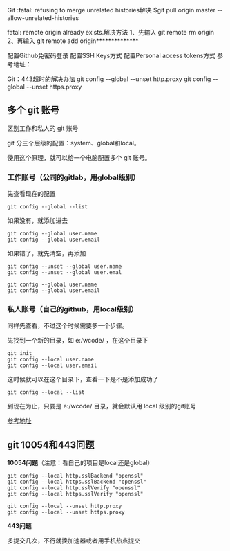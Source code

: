 Git :fatal: refusing to merge unrelated histories解决
$git pull origin master --allow-unrelated-histories


fatal: remote origin already exists.解决方法
1、先输入 git remote rm origin
2、再输入 git remote add origin**************

配置Github免密码登录
配置SSH Keys方式
配置Personal access tokens方式
参考地址：[](https://segmentfault.com/a/1190000040896617)

Git：443超时的解决办法
git config --global --unset http.proxy
git config --global --unset https.proxy


## 多个 git 账号

区别工作和私人的 git 账号

git 分三个层级的配置：system、global和local。

使用这个原理，就可以给一个电脑配置多个 git 账号。

### 工作账号（公司的gitlab，用global级别）

先查看现在的配置

```
git config --global --list
```
如果没有，就添加进去

```
git config --global user.name
git config --global user.email
```

如果错了，就先清空，再添加

```
git config --unset --global user.name
git config --unset --global user.emal

git config --global user.name
git config --global user.email
```

### 私人账号（自己的github，用local级别）

同样先查看，不过这个时候需要多一个步骤。

先找到一个新的目录，如 e:/wcode/ ，在这个目录下 

```
git init
git config --local user.name
git config --local user.email
```
这时候就可以在这个目录下，查看一下是不是添加成功了

```
git config --local --list
```

到现在为止，只要是 e:/wcode/ 目录，就会默认用 local 级别的git账号


[参考地址](http://i.lckiss.com/?p=7397)

## git 10054和443问题

**10054问题**（注意：看自己的项目是local还是global）

```
git config --local http.sslBackend "openssl"
git config --local https.sslBackend "openssl"
git config --local http.sslVerify "openssl"
git config --local https.sslVerify "openssl"

git config --local --unset http.proxy
git config --local --unset https.proxy
```

**443问题**

多提交几次，不行就换加速器或者用手机热点提交